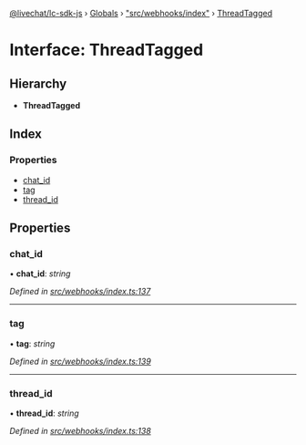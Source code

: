 [@livechat/lc-sdk-js](../README.md) › [Globals](../globals.md) › ["src/webhooks/index"](../modules/_src_webhooks_index_.md) › [ThreadTagged](_src_webhooks_index_.threadtagged.md)

# Interface: ThreadTagged

## Hierarchy

* **ThreadTagged**

## Index

### Properties

* [chat_id](_src_webhooks_index_.threadtagged.md#chat_id)
* [tag](_src_webhooks_index_.threadtagged.md#tag)
* [thread_id](_src_webhooks_index_.threadtagged.md#thread_id)

## Properties

###  chat_id

• **chat_id**: *string*

*Defined in [src/webhooks/index.ts:137](https://github.com/livechat/lc-sdk-js/blob/9364105/src/webhooks/index.ts#L137)*

___

###  tag

• **tag**: *string*

*Defined in [src/webhooks/index.ts:139](https://github.com/livechat/lc-sdk-js/blob/9364105/src/webhooks/index.ts#L139)*

___

###  thread_id

• **thread_id**: *string*

*Defined in [src/webhooks/index.ts:138](https://github.com/livechat/lc-sdk-js/blob/9364105/src/webhooks/index.ts#L138)*
